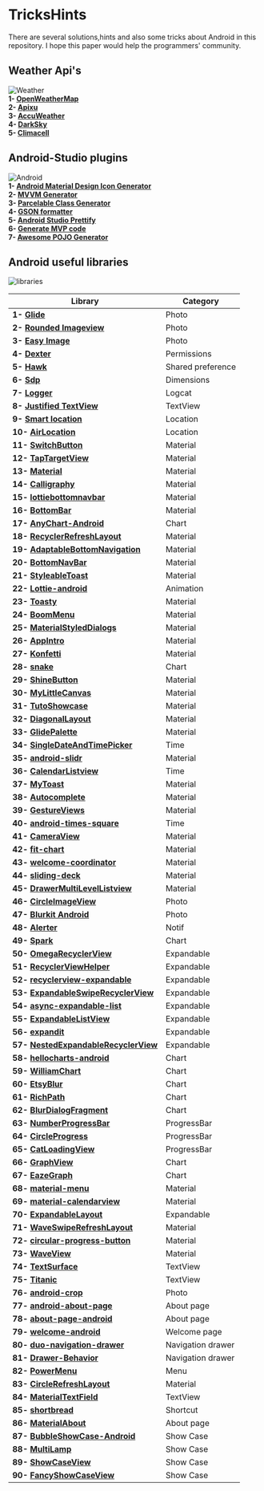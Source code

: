 # TricksHints 
There are several solutions,hints and also some tricks about Android in this repository.
I hope this paper would help the programmers' community. 

## Weather Api's   
![Weather](https://cdn3.iconfinder.com/data/icons/weather-icons-10/128/sun-128.png)  
**1- [OpenWeatherMap](https://openweathermap.org/)**  
**2- [Apixu](https://www.apixu.com/)**  
**3- [AccuWeather](https://www.accuweather.com/)**  
**4- [DarkSky](https://darksky.net/)**  
**5- [Climacell](https://www.climacell.co/weather-api/)**  

## Android-Studio plugins  
![Android](https://cdn0.iconfinder.com/data/icons/communication-icons-rounded/110/Android-128.png)  
**1- [Android Material Design Icon Generator](https://github.com/konifar/android-material-design-icon-generator-plugin)**  
**2- [MVVM Generator](https://plugins.jetbrains.com/plugin/9325-mvvm-generator)**  
**3- [Parcelable Class Generator](https://github.com/mcharmas/android-parcelable-intellij-plugin)**   
**4- [GSON formatter](https://github.com/zzz40500/GsonFormat)**  
**5- [Android Studio Prettify](https://github.com/Haehnchen/idea-android-studio-plugin)**  
**6- [Generate MVP code](https://plugins.jetbrains.com/plugin/9784-generate-m-v-p-code)**  
**7- [Awesome POJO Generator](https://github.com/jineshfrancs/AwesomePojoGenerator)**  

## Android useful libraries  
![libraries](https://cdn0.iconfinder.com/data/icons/cosmo-culture/40/books_1-128.png)   

| Library  | Category |
| ------------- | ------------- |
| **1- [Glide](https://github.com/bumptech/glide)**  | Photo  |
| **2- [Rounded Imageview](https://github.com/vinc3m1/RoundedImageView)**  | Photo  |
| **3- [Easy Image](https://github.com/jkwiecien/EasyImage)**  | Photo  |
| **4- [Dexter](https://github.com/Karumi/Dexter)**  | Permissions  |
| **5- [Hawk](https://github.com/orhanobut/hawk)**   | Shared preference  |
| **6- [Sdp](https://github.com/intuit/sdp)**        | Dimensions  |
| **7- [Logger](https://github.com/orhanobut/logger)**  | Logcat  |
| **8- [Justified TextView](https://github.com/ufo22940268/android-justifiedtextview)**  | TextView  |
| **9- [Smart location](https://github.com/mrmans0n/smart-location-lib)**  | Location  |
| **10- [AirLocation](https://github.com/mumayank/AirLocation)**  | Location  |
| **11- [SwitchButton](https://github.com/KingJA/SwitchButton)**   | Material  |
| **12- [TapTargetView](https://github.com/KeepSafe/TapTargetView)**  | Material  |
| **13- [Material](https://github.com/rey5137/material)**  | Material  |
| **14- [Calligraphy](https://github.com/chrisjenx/Calligraphy)**  | Material  |
| **15- [lottiebottomnavbar](https://github.com/subsub/lottiebottomnavbar)**  | Material  |
| **16- [BottomBar](https://github.com/roughike/BottomBar)**  | Material  |
| **17- [AnyChart-Android](https://github.com/AnyChart/AnyChart-Android)**  | Chart  |
| **18- [RecyclerRefreshLayout](https://github.com/dinuscxj/RecyclerRefreshLayout)**  | Material  |
| **19- [AdaptableBottomNavigation](https://github.com/bufferapp/AdaptableBottomNavigation)**  | Material  |
| **20- [BottomNavBar](https://github.com/adib2149/BottomNavBar)**  | Material  |
| **21- [StyleableToast](https://github.com/Muddz/StyleableToast)** | Material  |
| **22- [Lottie-android](https://github.com/airbnb/lottie-android)**  | Animation  |
| **23- [Toasty](https://github.com/GrenderG/Toasty)**  | Material  |
| **24- [BoomMenu](https://github.com/Nightonke/BoomMenu)**  | Material  |
| **25- [MaterialStyledDialogs](https://github.com/javiersantos/MaterialStyledDialogs)**  | Material  |
| **26- [AppIntro](https://github.com/AppIntro/AppIntro)**  | Material  |
| **27- [Konfetti](https://github.com/DanielMartinus/Konfetti)**  | Material  |
| **28- [snake](https://github.com/txusballesteros/snake)**  | Chart  |
| **29- [ShineButton](https://github.com/ChadCSong/ShineButton)**   | Material  |
| **30- [MyLittleCanvas](https://github.com/florent37/MyLittleCanvas)**  | Material  |
| **31- [TutoShowcase](https://github.com/florent37/TutoShowcase)**  | Material  |
| **32- [DiagonalLayout](https://github.com/florent37/DiagonalLayout)**  | Material  |
| **33- [GlidePalette](https://github.com/florent37/GlidePalette)**  | Material  |
| **34- [SingleDateAndTimePicker](https://github.com/florent37/SingleDateAndTimePicker)**  | Time  |
| **35- [android-slidr](https://github.com/florent37/android-slidr)**  | Material  |
| **36- [CalendarListview](https://github.com/traex/CalendarListview)**  | Time  |
| **37- [MyToast](https://github.com/lopspower/MyToast)**  | Material  |
| **38- [Autocomplete](https://github.com/natario1/Autocomplete)**  | Material  |
| **39- [GestureViews](https://github.com/alexvasilkov/GestureViews)**  | Material  |
| **40- [android-times-square](https://github.com/square/android-times-square)**  | Time  |
| **41- [CameraView](https://github.com/natario1/CameraView)**  | Material  |
| **42- [fit-chart](https://github.com/txusballesteros/fit-chart)**  | Material  |
| **43- [welcome-coordinator](https://github.com/txusballesteros/welcome-coordinator)**  | Material  |
| **44- [sliding-deck](https://github.com/txusballesteros/sliding-deck)**  | Material  |
| **45- [DrawerMultiLevelListview](https://github.com/awidiyadew/DrawerMultiLevelListview)**  | Material  |
| **46- [CircleImageView](https://github.com/hdodenhof/CircleImageView)**  | Photo  |
| **47- [Blurkit Android](https://github.com/CameraKit/blurkit-android)**  | Photo  |
| **48- [Alerter](https://github.com/Tapadoo/Alerter)**  | Notif  |
| **49- [Spark](https://github.com/robinhood/spark)**  | Chart  |
| **50- [OmegaRecyclerView](https://github.com/Omega-R/OmegaRecyclerView)**  | Expandable  |
| **51- [RecyclerViewHelper](https://github.com/BoBoMEe/RecyclerViewHelper)**  | Expandable  |
| **52- [recyclerview-expandable](https://github.com/hendraanggrian/recyclerview-expandable)**  | Expandable  |
| **53- [ExpandableSwipeRecyclerView](https://github.com/hyunstyle/ExpandableSwipeRecyclerView)**  | Expandable  |
| **54- [async-expandable-list](https://github.com/Ericliu001/async-expandable-list)**  | Expandable  |
| **55- [ExpandableListView](https://github.com/harishsn/ExpandableListView)**  | Expandable  |
| **56- [expandit](https://github.com/AmalH/expandit)**  | Expandable  |
| **57- [NestedExpandableRecyclerView](https://github.com/thejitesh/NestedExpandableRecyclerView)**  | Expandable  |
| **58- [hellocharts-android](https://github.com/lecho/hellocharts-android)**  | Chart  |
| **59- [WilliamChart](https://github.com/diogobernardino/WilliamChart)**  | Chart  |
| **60- [EtsyBlur](https://github.com/Manabu-GT/EtsyBlur)**  | Chart  |
| **61- [RichPath](https://github.com/tarek360/RichPath)**  | Chart  |
| **62- [BlurDialogFragment](https://github.com/tvbarthel/BlurDialogFragment)**  | Chart  |
| **63- [NumberProgressBar](https://github.com/daimajia/NumberProgressBar)**  | ProgressBar  |
| **64- [CircleProgress](https://github.com/lzyzsd/CircleProgress)**  | ProgressBar  |
| **65- [CatLoadingView](https://github.com/Rogero0o/CatLoadingView)**  | ProgressBar  |
| **66- [GraphView](https://github.com/jjoe64/GraphView)**  | Chart  |
| **67- [EazeGraph](https://github.com/blackfizz/EazeGraph)**  | Chart  |
| **68- [material-menu](https://github.com/balysv/material-menu)**  | Material  |
| **69- [material-calendarview](https://github.com/prolificinteractive/material-calendarview)**  | Material  |
| **70- [ExpandableLayout](https://github.com/traex/ExpandableLayout)**  | Expandable  |
| **71- [WaveSwipeRefreshLayout](https://github.com/recruit-lifestyle/WaveSwipeRefreshLayout)**  | Material  |
| **72- [circular-progress-button](https://github.com/dmytrodanylyk/circular-progress-button)**  | Material  |
| **73- [WaveView](https://github.com/gelitenight/WaveView)**  | Material  |
| **74- [TextSurface](https://github.com/elevenetc/TextSurface)**  | TextView  |
| **75- [Titanic](https://github.com/RomainPiel/Titanic)**  | TextView  |
| **76- [android-crop](https://github.com/jdamcd/android-crop)**  | Photo  |
| **77- [android-about-page](https://github.com/medyo/android-about-page)**  | About page  |
| **78- [about-page-android](https://github.com/husaynhakeem/about-page-android)**  | About page  |
| **79- [welcome-android](https://github.com/stephentuso/welcome-android)**  | Welcome page |
| **80- [duo-navigation-drawer](https://github.com/PSD-Company/duo-navigation-drawer)**  | Navigation drawer  |
| **81- [Drawer-Behavior](https://github.com/shiburagi/Drawer-Behavior)**  | Navigation drawer  |
| **82- [PowerMenu](https://github.com/skydoves/PowerMenu)**  | Menu  |
| **83- [CircleRefreshLayout](https://github.com/tuesda/CircleRefreshLayout)**  | Material  |
| **84- [MaterialTextField](https://github.com/florent37/MaterialTextField)**  | TextView  |
| **85- [shortbread](https://github.com/MatthiasRobbers/shortbread)**  | Shortcut  |
| **86- [MaterialAbout](https://github.com/jrvansuita/MaterialAbout)**  | About page  |
| **87- [BubbleShowCase-Android](https://github.com/ECLaboratorio/BubbleShowCase-Android)**  | Show Case  |
| **88- [MultiLamp](https://github.com/ujwalthote/MultiLamp)**  | Show Case  |
| **89- [ShowCaseView](https://github.com/mreram/ShowCaseView)**  | Show Case  |
| **90- [FancyShowCaseView](https://github.com/faruktoptas/FancyShowCaseView)**  | Show Case  |
